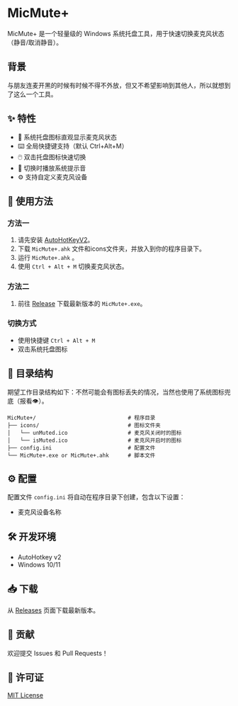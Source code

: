 # MicMute+

MicMute+ 是一个轻量级的 Windows 系统托盘工具，用于快速切换麦克风状态（静音/取消静音）。

## 背景
与朋友连麦开黑的时候有时候不得不外放，但又不希望影响到其他人，所以就想到了这么一个工具。

## ✨ 特性

- 🎯 系统托盘图标直观显示麦克风状态
- ⌨️ 全局快捷键支持（默认 Ctrl+Alt+M）
- 🖱️ 双击托盘图标快速切换
- 🔔 切换时播放系统提示音
- ⚙️ 支持自定义麦克风设备

## 🚀 使用方法
### 方法一

1. 请先安装 [AutoHotKeyV2](http://www.autohotkey.com/)。
2. 下载 `MicMute+.ahk` 文件和icons文件夹，并放入到你的程序目录下。
3. 运行 `MicMute+.ahk` 。
4. 使用 `Ctrl + Alt + M` 切换麦克风状态。

### 方法二

1. 前往 [Release](https://github.com/XiCheng148/MicMute+/releases) 下载最新版本的 `MicMute+.exe`。

### 切换方式
- 使用快捷键 `Ctrl + Alt + M`
- 双击系统托盘图标

## 📁 目录结构
期望工作目录结构如下：不然可能会有图标丢失的情况，当然也使用了系统图标兜底（报看👁️）。
```
MicMute+/                             # 程序目录
├── icons/                            # 图标文件夹
│   └── unMuted.ico                   # 麦克风关闭时的图标
│   └── isMuted.ico                   # 麦克风开启时的图标
├── config.ini                        # 配置文件
└── MicMute+.exe or MicMute+.ahk      # 脚本文件
```

## ⚙️ 配置

配置文件 `config.ini` 将自动在程序目录下创建，包含以下设置：
- 麦克风设备名称

## 🛠️ 开发环境

- AutoHotkey v2
- Windows 10/11

## 📥 下载

从 [Releases](https://github.com/XiCheng148/MicMute+/releases) 页面下载最新版本。

## 🤝 贡献

欢迎提交 Issues 和 Pull Requests！

## 📄 许可证

[MIT License](LICENSE)

